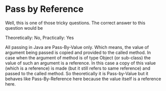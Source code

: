 Pass by Reference
=================
Well, this is one of those tricky questions. The correct answer to this question would be

Theoretically: No, Practically: Yes

All passing in Java are Pass-By-Value only. Which means, the value of argument being passed is copied and provided to the called method. In case when the argument of method is of type Object (or sub-class) the value of such an argument is a reference. In this case a copy of this value (which is a reference) is made (but it still refers to same reference) and passed to the called method. So theoretically it is Pass-by-Value but it behaves like Pass-By-Reference here because the value itself is a reference here. 
